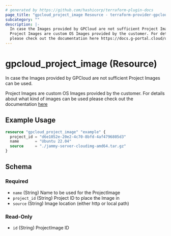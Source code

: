 ```yaml
---
# generated by https://github.com/hashicorp/terraform-plugin-docs
page_title: "gpcloud_project_image Resource - terraform-provider-gpcloud"
subcategory: ""
description: |-
  In case the Images provided by GPCloud are not sufficient Project Images can be used.
  Project Images are custom OS Images provided by the customer. For details about what kind of images can be used
  please check out the documentation here https://docs.g-portal.cloud/operations/custom-images/#uploading-images
---
```


# gpcloud_project_image (Resource)

In case the Images provided by GPCloud are not sufficient Project Images can be used.

Project Images are custom OS Images provided by the customer. For details about what kind of images can be used
please check out the documentation [here](https://docs.g-portal.cloud/operations/custom-images/#uploading-images)

## Example Usage

```terraform
resource "gpcloud_project_image" "example" {
  project_id = "d6e1052e-20e2-4c70-8bfd-4af4796805d3"
  name       = "Ubuntu 22.04"
  source     = "./jammy-server-cloudimg-amd64.tar.gz"
}
```

<!-- schema generated by tfplugindocs -->
## Schema

### Required

- `name` (String) Name to be used for the ProjectImage
- `project_id` (String) Project ID to place the Image in
- `source` (String) Image location (either http or local path)

### Read-Only

- `id` (String) ProjectImage ID


